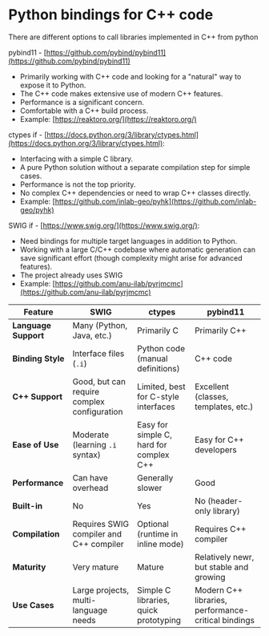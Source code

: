# Python bindings for C++ code

There are different options to call libraries implemented in C++ from python

pybind11 - [https://github.com/pybind/pybind11](https://github.com/pybind/pybind11)
- Primarily working with C++ code and looking for a "natural" way to expose it to Python.
- The C++ code makes extensive use of modern C++ features.
- Performance is a significant concern.
- Comfortable with a C++ build process.
- Example: [https://reaktoro.org/](https://reaktoro.org/)
  
ctypes if - [https://docs.python.org/3/library/ctypes.html](https://docs.python.org/3/library/ctypes.html):
- Interfacing with a simple C library.
- A pure Python solution without a separate compilation step for simple cases.
- Performance is not the top priority.
- No complex C++ dependencies or need to wrap C++ classes directly.
- Example: [https://github.com/inlab-geo/pyhk](https://github.com/inlab-geo/pyhk)

SWIG if - [https://www.swig.org/](https://www.swig.org/):
- Need bindings for multiple target languages in addition to Python.
- Working with a large C/C++ codebase where automatic generation can save significant effort (though complexity might arise for advanced features).
- The project already uses SWIG
- Example: [https://github.com/anu-ilab/pyrjmcmc](https://github.com/anu-ilab/pyrjmcmc)


| Feature             | SWIG                                     | ctypes                                  | pybind11                                  |
| ------------------- | ---------------------------------------- | --------------------------------------- | ----------------------------------------- |
| **Language Support** | Many (Python, Java, etc.)                | Primarily C                             | Primarily C++                                    |
| **Binding Style** | Interface files (`.i`)                   | Python code (manual definitions)        | C++ code                                  |
| **C++ Support** | Good, but can require complex configuration | Limited, best for C-style interfaces   | Excellent (classes, templates, etc.)      |
| **Ease of Use** | Moderate (learning `.i` syntax)          | Easy for simple C, hard for complex C++ | Easy for C++ developers                 |
| **Performance** | Can have overhead                       | Generally slower                          | Good                                      |
| **Built-in** | No                                       | Yes                                     | No (header-only library)                  |
| **Compilation** | Requires SWIG compiler and C++ compiler  | Optional (runtime in inline mode)       | Requires C++ compiler                     |
| **Maturity** | Very mature                              | Mature                                  | Relatively newr, but stable and growing |
| **Use Cases** | Large projects, multi-language needs     | Simple C libraries, quick prototyping   | Modern C++ libraries, performance-critical bindings |
